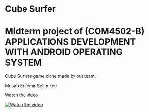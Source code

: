 # Cube Surfer
# Midterm project of (COM4502-B) APPLICATIONS DEVELOPMENT WITH ANDROID OPERATING SYSTEM

Cube Surfers game clone made by out team.

Musab Erdemir 
Selim Koc 

Watch the video

[![Watch the video](https://i3.ytimg.com/vi/AeplCUslc7Q/maxresdefault.jpg)](https://www.youtube.com/watch?v=AeplCUslc7Q)


